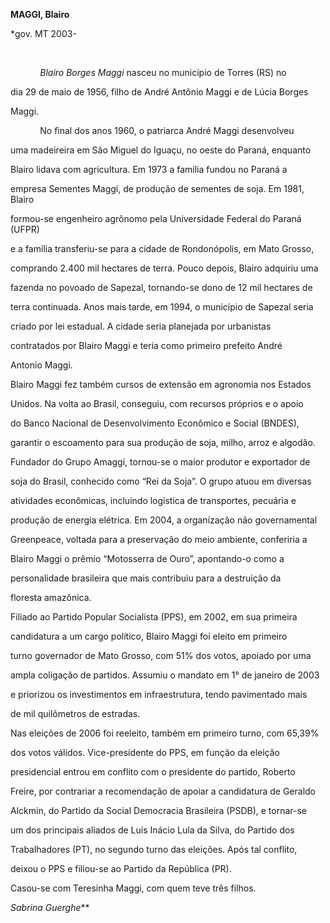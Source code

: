 **MAGGI, Blairo**



\*gov. MT 2003-



 



            *Blairo Borges Maggi* nasceu no município de Torres (RS) no

dia 29 de maio de 1956, filho de André Antônio Maggi e de Lúcia Borges

Maggi.



            No final dos anos 1960, o patriarca André Maggi desenvolveu

uma madeireira em São Miguel do Iguaçu, no oeste do Paraná, enquanto

Blairo lidava com agricultura. Em 1973 a família fundou no Paraná a

empresa Sementes Maggi, de produção de sementes de soja. Em 1981, Blairo

formou-se engenheiro agrônomo pela Universidade Federal do Paraná (UFPR)

e a família transferiu-se para a cidade de Rondonópolis, em Mato Grosso,

comprando 2.400 mil hectares de terra. Pouco depois, Blairo adquiriu uma

fazenda no povoado de Sapezal, tornando-se dono de 12 mil hectares de

terra continuada. Anos mais tarde, em 1994, o município de Sapezal seria

criado por lei estadual. A cidade seria planejada por urbanistas

contratados por Blairo Maggi e teria como primeiro prefeito André

Antonio Maggi.



Blairo Maggi fez também cursos de extensão em agronomia nos Estados

Unidos. Na volta ao Brasil, conseguiu, com recursos próprios e o apoio

do Banco Nacional de Desenvolvimento Econômico e Social (BNDES),

garantir o escoamento para sua produção de soja, milho, arroz e algodão.

Fundador do Grupo Amaggi, tornou-se o maior produtor e exportador de

soja do Brasil, conhecido como “Rei da Soja”. O grupo atuou em diversas

atividades econômicas, incluindo logística de transportes, pecuária e

produção de energia elétrica. Em 2004, a organização não governamental

Greenpeace, voltada para a preservação do meio ambiente, conferiria a

Blairo Maggi o prêmio “Motosserra de Ouro”, apontando-o como a

personalidade brasileira que mais contribuiu para a destruição da

floresta amazônica.



Filiado ao Partido Popular Socialista (PPS), em 2002, em sua primeira

candidatura a um cargo político, Blairo Maggi foi eleito em primeiro

turno governador de Mato Grosso, com 51% dos votos, apoiado por uma

ampla coligação de partidos. Assumiu o mandato em 1° de janeiro de 2003

e priorizou os investimentos em infraestrutura, tendo pavimentado mais

de mil quilômetros de estradas.



Nas eleições de 2006 foi reeleito, também em primeiro turno, com 65,39%

dos votos válidos. Vice-presidente do PPS, em função da eleição

presidencial entrou em conflito com o presidente do partido, Roberto

Freire, por contrariar a recomendação de apoiar a candidatura de Geraldo

Alckmin, do Partido da Social Democracia Brasileira (PSDB), e tornar-se

um dos principais aliados de Luís Inácio Lula da Silva, do Partido dos

Trabalhadores (PT), no segundo turno das eleições. Após tal conflito,

deixou o PPS e filiou-se ao Partido da República (PR).



Casou-se com Teresinha Maggi, com quem teve três filhos.



*Sabrina Guerghe***



 



